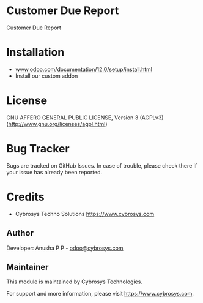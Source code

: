 Customer Due Report
=====================
Customer Due Report

Installation
============
- www.odoo.com/documentation/12.0/setup/install.html
- Install our custom addon

License
=======
GNU AFFERO GENERAL PUBLIC LICENSE, Version 3 (AGPLv3)
(http://www.gnu.org/licenses/agpl.html)

Bug Tracker
===========
Bugs are tracked on GitHub Issues. In case of trouble, please check there if your issue has already been reported.

Credits
=======
* Cybrosys Techno Solutions <https://www.cybrosys.com>

Author
------

Developer: Anusha P P - odoo@cybrosys.com

Maintainer
----------

This module is maintained by Cybrosys Technologies.

For support and more information, please visit https://www.cybrosys.com.

